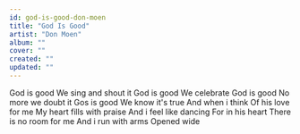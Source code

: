 ```yaml
---
id: god-is-good-don-moen
title: "God Is Good"
artist: "Don Moen"
album: ""
cover: ""
created: ""
updated: ""
---
```


God is good
We sing and shout it
God is good
We celebrate
God is good
No more we doubt it
Gos is good
We know it's true
And when i think
Of his love for me
My heart fills with praise
And i feel like dancing
For in his heart
There is no room for me
And i run with arms
Opened wide